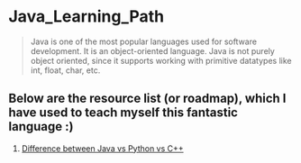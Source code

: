 # Java_Learning_Path

> Java is one of the most popular languages used for software development.
> It is an object-oriented language.
>  Java is not purely object oriented, since it supports working with primitive datatypes like int, float, char, etc.

## Below are the resource list (or roadmap), which I have used to teach myself this fantastic language :)

1. [Difference between Java vs Python vs C++](https://www.geeksforgeeks.org/c-vs-java-vs-python/)
